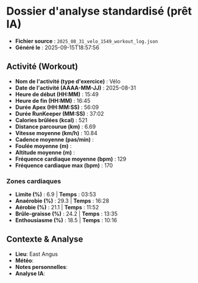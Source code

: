 # Dossier d'analyse standardisé (prêt IA)

- **Fichier source** : `2025_08_31_velo_1549_workout_log.json`  
- **Généré le** : 2025-09-15T18:57:56

## Activité (Workout)

- **Nom de l'activité (type d'exercice)** : Vélo
- **Date de l'activité (AAAA-MM-JJ)** : 2025-08-31
- **Heure de début (HH:MM)** : 15:49
- **Heure de fin (HH:MM)** : 16:45
- **Durée Apex (HH:MM:SS)** : 56:09
- **Durée RunKeeper (MM:SS)** : 37:02
- **Calories brûlées (kcal)** : 521
- **Distance parcourue (km)** : 6.69
- **Vitesse moyenne (km/h)** : 10.84
- **Cadence moyenne (pas/min)** : 
- **Foulée moyenne (m)** : 
- **Altitude moyenne (m)** : 
- **Fréquence cardiaque moyenne (bpm)** : 129
- **Fréquence cardiaque max (bpm)** : 170

### Zones cardiaques
- **Limite (%)** : 6.9 | **Temps** : 03:53
- **Anaérobie (%)** : 29.3 | **Temps** : 16:28
- **Aérobie (%)** : 21.1 | **Temps** : 11:52
- **Brûle-graisse (%)** : 24.2 | **Temps** : 13:35
- **Enthousiasme (%)** : 18.5 | **Temps** : 10:16

## Contexte & Analyse
- **Lieu**: East Angus
- **Météo**: 
- **Notes personnelles**: 
- **Analyse IA**: 

